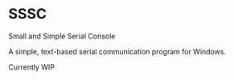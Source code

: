 # SSSC

Small and Simple Serial Console

A simple, text-based serial communication program for Windows.

Currently WIP
